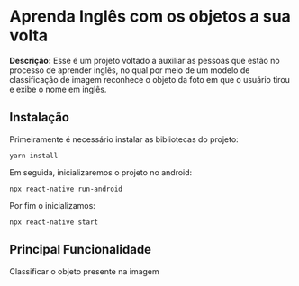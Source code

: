 # Aprenda Inglês com os objetos a sua volta

**Descrição:** Esse é um projeto voltado a auxiliar as pessoas que estão no processo de aprender inglês, no qual por meio de um modelo de classificação de imagem reconhece o objeto da foto em que o usuário tirou e exibe o nome em inglês.

## Instalação

Primeiramente é necessário instalar as bibliotecas do projeto:

```
yarn install
```

Em seguida, inicializaremos o projeto no android:

```
npx react-native run-android
```

Por fim o inicializamos:

```
npx react-native start
```

## Principal Funcionalidade
Classificar o objeto presente na imagem
